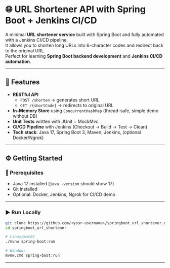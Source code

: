 # 🌐 URL Shortener API with Spring Boot + Jenkins CI/CD

A minimal **URL shortener service** built with Spring Boot and fully automated with a Jenkins CI/CD pipeline.  
It allows you to shorten long URLs into 6-character codes and redirect back to the original URL.  
Perfect for learning **Spring Boot backend development** and **Jenkins CI/CD automation**.

---

## 🚀 Features

- **RESTful API**
    - `POST /shorten` → generates short URL
    - `GET /{shortCode}` → redirects to original URL
- **In-Memory Store** using `ConcurrentHashMap` (thread-safe, simple demo without DB)
- **Unit Tests** written with JUnit + MockMvc
- **CI/CD Pipeline** with Jenkins (Checkout → Build → Test → Clean)
- **Tech stack**: Java 17, Spring Boot 3, Maven, Jenkins, (optional Docker/Ngrok)

---

## ⚙️ Getting Started

### 🔧 Prerequisites
- Java 17 installed (`java -version` should show 17)
- Git installed
- Optional: Docker, Jenkins, Ngrok for CI/CD demo

---

### ▶️ Run Locally

```bash
git clone https://github.com/<your-username>/springboot_url_shortener.git
cd springboot_url_shortener

# Linux/macOS
./mvnw spring-boot:run

# Windows
mvnw.cmd spring-boot:run
```

---


